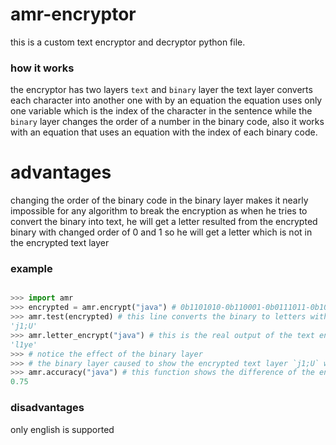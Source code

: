 # amr-encryptor
this is a custom text encryptor and decryptor python file.
### how it works
the encryptor has two layers `text` and `binary` layer
the text layer converts each character into another one with by an equation
the equation uses only one variable which is the index of the character in the sentence
while the `binary` layer changes the order of a number in the binary code, also it works with
an equation that uses an equation with the index of each binary code.

# advantages
changing the order of the binary code in the binary layer makes it nearly impossible
for any algorithm to break the encryption as when he tries to convert the binary into text,
he will get a letter resulted from the encrypted binary with changed order of 0 and 1
so he will get a letter which is not in the encrypted text layer

### example

```python

>>> import amr
>>> encrypted = amr.encrypt("java") # 0b1101010-0b110001-0b0111011-0b1010101
>>> amr.test(encrypted) # this line converts the binary to letters without decrypting the binary
'j1;U'
>>> amr.letter_encrypt("java") # this is the real output of the text encryption
'l1ye'
>>> # notice the effect of the binary layer
>>> # the binary layer caused to show the encrypted text layer `j1;U` while it's real value is `l1ye`
>>> amr.accuracy("java") # this function shows the difference of the encrypted text done by the binary layer and the `binary to text` without decrypting the binary
0.75
```

### disadvantages
only english is supported
